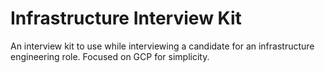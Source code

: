 # Infrastructure Interview Kit

An interview kit to use while interviewing a candidate for an infrastructure engineering role.  Focused on GCP for simplicity.